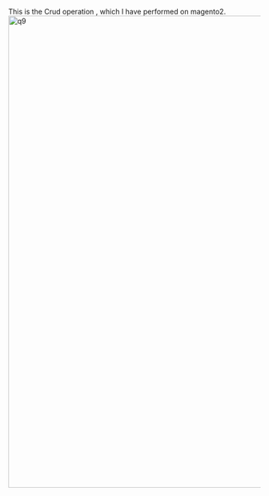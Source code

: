 This is the Crud operation , which I have performed on magento2.<img width="944" alt="q9" src="https://user-images.githubusercontent.com/105621991/169008316-b6d5f9ff-709b-4c8b-b436-6a0850fe32d1.PNG">
 
